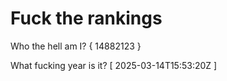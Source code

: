 # Fuck the rankings

Who the hell am I?
{ 14882123 }

What fucking year is it?
[ 2025-03-14T15:53:20Z ]
